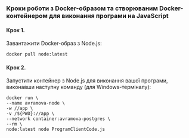 ### Кроки роботи з Docker-образом та створюваним Docker-контейнером для виконання програми на JavaScript

#### Крок 1. 
Завантажити Docker-образ з Node.js:
```
docker pull node:latest
```
#### Крок 2.
Запустити контейнер з Node.js для виконання вашої програми, виконавши наступну команду (для Windows-терміналу):
```
docker run \
--name avramova-node \
-w //app \
-v /${PWD}://app \
--network container:avramova-postgres \
--rm \
node:latest node ProgramClientCode.js
```
